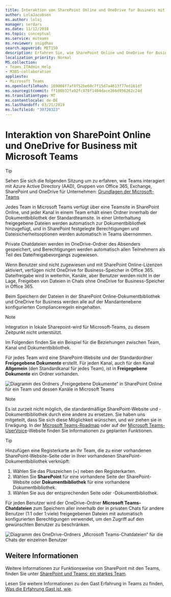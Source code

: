 ```yaml
---
title: Interaktion von SharePoint Online und OneDrive for Business mit Microsoft Teams
author: LolaJacobsen
ms.author: lolaj
manager: serdars
ms.date: 11/12/2018
ms.topic: conceptual
ms.service: msteams
ms.reviewer: snigdhav
search.appverid: MET150
description: Erfahren Sie, wie SharePoint Online und OneDrive for Business mit Microsoft Teams interagieren. Dies beinhaltet Informationen darüber, wie private Chatdateien gespeichert werden, sowie die Beziehung zwischen Teams, Kanälen und der Dokumentbibliothek.
localization_priority: Normal
MS.collection:
- Teams_ITAdmin_Help
- M365-collaboration
appliesto:
- Microsoft Teams
ms.openlocfilehash: 169008f7af8f52be60c7f15d7a4613f77ed161df
ms.sourcegitcommit: ff100b32fa92fc878f1404dace266d956262c24d
ms.translationtype: MT
ms.contentlocale: de-DE
ms.lasthandoff: 03/21/2019
ms.locfileid: "30720323"
---
```

<a name="how-sharepoint-online-and-onedrive-for-business-interact-with-microsoft-teams"></a>Interaktion von SharePoint Online und OneDrive for Business mit Microsoft Teams
=============================================================================

> [!Tip]
> Sehen Sie sich die folgenden Sitzung um zu erfahren, wie Teams interagiert mit Azure Active Directory (AAD), Gruppen von Office 365, Exchange, SharePoint und OneDrive für Unternehmen: [Grundlagen der Microsoft-Teams](https://aka.ms/teams-foundations)

Jedes Team in Microsoft Teams verfügt über eine Teamsite in SharePoint Online, und jeder Kanal in einem Team erhält einen Ordner innerhalb der Dokumentbibliothek der Standardteamsite. In einer Unterhaltung freigegebene Dateien werden automatisch zur Dokumentbibliothek hinzugefügt, und in SharePoint festgelegte Berechtigungen und Dateisicherheitsoptionen werden automatisch in Teams übernommen.

Private Chatdateien werden im OneDrive-Ordner des Absenders gespeichert, und Berechtigungen werden automatisch allen Teilnehmern als Teil des Dateifreigabevorgangs zugewiesen.

Wenn Benutzer sind nicht zugewiesen und mit SharePoint Online-Lizenzen aktiviert, verfügen nicht OneDrive for Business-Speicher in Office 365. Dateifreigabe wird in weiterhin, Kanäle, aber Benutzer werden nicht in der Lage, Freigeben von Dateien in Chats ohne OneDrive for Business-Speicher in Office 365.

Beim Speichern der Dateien in der SharePoint Online-Dokumentbibliothek und OneDrive for Business werden alle auf der Mandantenebene konfigurierten Complianceregeln eingehalten. 

> [!NOTE]
> Integration in lokale Sharepoint-wird für Microsoft-Teams, zu diesem Zeitpunkt nicht unterstützt.

Im Folgenden finden Sie ein Beispiel für die Beziehungen zwischen Team, Kanal und Dokumentbibliothek.

Für jedes Team wird eine SharePoint-Website und der Standardordner **Freigegebene Dokumente** erstellt. Für jeden Kanal, auch für den Kanal **Allgemein** (den Standardkanal für jedes Team), ist in **Freigegebene Dokumente** ein Ordner vorhanden.

![Diagramm des Ordners „Freigegebene Dokumente“ in SharePoint Online für ein Team und dessen Kanäle in Microsoft Teams](media/Understand_how_SharePoint_Online_and_OneDrive_for_Business_interact_with_Microsoft_Teams_image1.png)

> [!NOTE]
> Es ist zurzeit nicht möglich, die standardmäßige SharePoint-Website und -Dokumentbibliothek durch eine andere zu ersetzen. Sie haben uns mitgeteilt, dass Sie sich diese Möglichkeit wünschen, und wir ziehen sie in Erwägung. In der [Microsoft Teams-Roadmap](https://aka.ms/teamsroadmap) oder auf der [Microsoft Teams-UserVoice](https://aka.ms/TeamsUserVoice)-Website finden Sie Informationen zu geplanten Funktionen.

> [!TIP]
> Hinzufügen eine Registerkarte an Ihr Team, die zu einer vorhandenen SharePoint-Website-Seite oder in Ihrer vorhandenen SharePoint-Dokumentbibliothek verknüpft:
> 1. Wählen Sie das Pluszeichen (+) neben den Registerkarten.
> 2. Wählen Sie **SharePoint** für eine vorhandene Seite der SharePoint-Website oder **Dokumentbibliothek** für eine vorhandene Dokumentbibliothek.
> 3. Wählen Sie aus der entsprechenden Seite oder -Dokumentbibliothek.

Für jeden Benutzer wird der OneDrive-Ordner **Microsoft Teams-Chatdateien** zum Speichern aller innerhalb der in privaten Chats für andere Benutzer (1:1 oder 1:viele) freigegebenen Dateien mit automatisch konfigurierten Berechtigungen verwendet, um den Zugriff auf den gewünschten Benutzer zu beschränken.

![Diagramm des OneDrive-Ordners „Microsoft Teams-Chatdateien“ für die Chats der einzelnen Benutzer](media/Understand_how_SharePoint_Online_and_OneDrive_for_Business_interact_with_Microsoft_Teams_image2.png)

<a name="more-information"></a>Weitere Informationen
----------------

Weitere Informationen zur Funktionsweise von SharePoint mit den Teams, finden Sie unter [SharePoint und Teams: ein starkes Team](https://techcommunity.microsoft.com/t5/Microsoft-SharePoint-Blog/SharePoint-and-Teams-Better-Together/ba-p/189593).

Lesen Sie weitere Informationen zu den Gast Erfahrung in Teams zu finden, [Was die Erfahrung Gast ist, wie](guest-experience.md).

